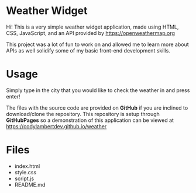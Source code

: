# Weather Widget
Hi! This is a very simple weather widget application, made using HTML, CSS, JavaScript, and an API provided by https://openweathermap.org

This project was a lot of fun to work on and allowed me to learn more about APIs as well solidify some of my basic front-end development skills.

# Usage
Simply type in the city that you would like to check the weather in and press enter!

The files with the source code are provided on **GitHub** if you are inclined to download/clone the repository.
This repository is setup through **GitHubPages** so a demonstration of this application can be viewed at https://codylambertdev.github.io/weather

# Files

* index.html
* style.css
* script.js
* README.md
